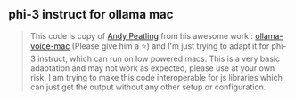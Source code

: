 ## phi-3 instruct for ollama mac
> This code is copy of [Andy Peatling](https://github.com/apeatling) from his awesome work : [ollama-voice-mac](https://github.com/apeatling/ollama-voice-mac) (Please give him a ⭐️) and I'm just trying to adapt it for phi-3 instruct, which can run on low powered macs. 
> This is a very basic adaptation and may not work as expected, please use at your own risk.
> I am trying to make this code interoperable for js libraries which can just get the output without any other setup or configuration.